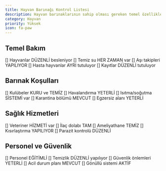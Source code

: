 ```yaml
---
title: Hayvan Barınağı Kontrol Listesi
description: Hayvan barınaklarının sahip olması gereken temel özellikler
category: Hayvan
priority: Yüksek
icon: fa-paw
---
```


## Temel Bakım

[] Hayvanlar DÜZENLİ besleniyor
[] Temiz su HER ZAMAN var
[] Aşı takipleri YAPILIYOR
[] Hasta hayvanlar AYRI tutuluyor
[] Kayıtlar DÜZENLİ tutuluyor

## Barınak Koşulları

[] Kulübeler KURU ve TEMİZ
[] Havalandırma YETERLİ
[] Isıtma/soğutma SİSTEMİ var
[] Karantina bölümü MEVCUT
[] Egzersiz alanı YETERLİ

## Sağlık Hizmetleri

[] Veteriner HİZMETİ var
[] İlaç dolabı TAM
[] Ameliyathane TEMİZ
[] Kısırlaştırma YAPILIYOR
[] Parazit kontrolü DÜZENLİ

## Personel ve Güvenlik

[] Personel EĞİTİMLİ
[] Temizlik DÜZENLİ yapılıyor
[] Güvenlik önlemleri YETERLİ
[] Acil durum planı MEVCUT
[] Gönüllü sistemi AKTİF
